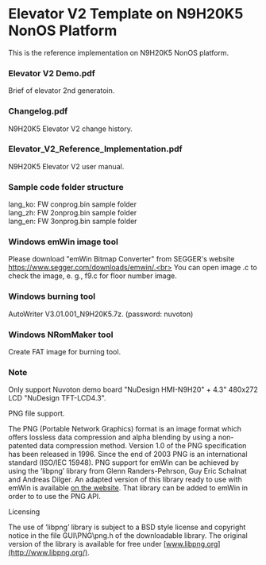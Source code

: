 # Elevator V2 Template on N9H20K5 NonOS Platform

This is the reference implementation on N9H20K5 NonOS platform.

### Elevator V2 Demo.pdf

Brief of elevator 2nd generatoin.

### Changelog.pdf

N9H20K5 Elevator V2 change history.

### Elevator_V2_Reference_Implementation.pdf

N9H20K5 Elevator V2 user manual.

### Sample code folder structure

lang_ko: FW conprog.bin sample folder<br>
lang_zh: FW 2onprog.bin sample folder<br>
lang_en: FW 3onprog.bin sample folder<br>

### Windows emWin image tool

Please download "emWin Bitmap Converter" from SEGGER's website https://www.segger.com/downloads/emwin/.<br>
You can open image .c to check the image, e. g., f9.c for floor number image.

### Windows burning tool

AutoWriter V3.01.001_N9H20K5.7z. (password: nuvoton)

### Windows NRomMaker tool

Create FAT image for burning tool.

### Note

Only support Nuvoton demo board "NuDesign HMI-N9H20" + 4.3" 480x272 LCD "NuDesign TFT-LCD4.3".

PNG file support.

The PNG (Portable Network Graphics) format is an image format which offers lossless data
compression and alpha blending by using a non-patented data compression method. Version
1.0 of the PNG specification has been released in 1996. Since the end of 2003 PNG
is an international standard (ISO/IEC 15948). PNG support for emWin can be achieved by
using the ’libpng’ library from Glenn Randers-Pehrson, Guy Eric Schalnat and Andreas Dilger.
An adapted version of this library ready to use with emWin is available [on the website](https://www.segger.com/downloads/emwin/emWin_png).
That library can be added to emWin in order to to use the PNG API.

Licensing

The use of ’libpng’ library is subject to a BSD style license and copyright notice in the file
GUI\PNG\png.h of the downloadable library. The original version of the library is available
for free under [www.libpng.org](http://www.libpng.org/).
